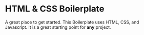 # HTML & CSS Boilerplate
A great place to get started. This Boilerplate uses HTML, CSS, and Javascript. It is a great starting point for **any** project.
